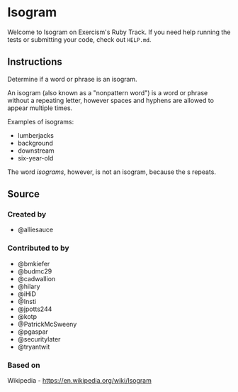 # Isogram

Welcome to Isogram on Exercism's Ruby Track.
If you need help running the tests or submitting your code, check out `HELP.md`.

## Instructions

Determine if a word or phrase is an isogram.

An isogram (also known as a "nonpattern word") is a word or phrase without a repeating letter, however spaces and hyphens are allowed to appear multiple times.

Examples of isograms:

- lumberjacks
- background
- downstream
- six-year-old

The word *isograms*, however, is not an isogram, because the s repeats.

## Source

### Created by

- @alliesauce

### Contributed to by

- @bmkiefer
- @budmc29
- @cadwallion
- @hilary
- @iHiD
- @Insti
- @jpotts244
- @kotp
- @PatrickMcSweeny
- @pgaspar
- @securitylater
- @tryantwit

### Based on

Wikipedia - https://en.wikipedia.org/wiki/Isogram